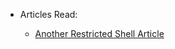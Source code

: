 - Articles Read:

	- [Another Restricted Shell Article](https://fireshellsecurity.team/restricted-linux-shell-escaping-techniques/)
